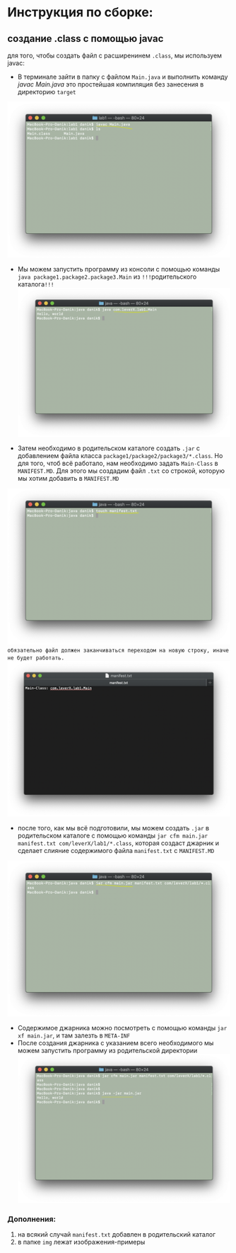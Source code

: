 # Инструкция по сборке:
## создание .class с помощью javac
для того, чтобы создать файл с расширенинем `.class`, мы используем javac:
* В терминале зайти в папку с файлом `Main.java` и выполнить команду *javac Main.java*
это простейшая компиляция без занесения в директорию `target`

![alt text](img/1.png)

* Мы можем запустить программу из конcоли с помощью команды `java package1.package2.package3.Main` из `!!!`родительского каталога`!!!`
![alt text](img/2.png)

*  Затем необходимо в родительском каталоге создать `.jar` c добавлением файла класса `package1/package2/package3/*.class`.
Но для того, чтоб всё работало, нам необходимо задать `Main-Class` в `MANIFEST.MD`. 
Для этого мы создадим файл `.txt` со строкой, которую мы хотим добавить в `MANIFEST.MD`

![alt text](img/3.png)
    `обязательно файл должен заканчиваться переходом на новую строку, иначе не будет работать.`
![alt text](img/4.png)

* после того, как мы всё подготовили, мы можем создать `.jar` в родительском каталоге с помощью команды `jar cfm main.jar manifest.txt com/leverX/lab1/*.class`, 
которая создаст джарник и сделает слияние содержимого файла `manifest.txt` с `MANIFEST.MD`

![alt text](img/5.png)

* Содержимое джарника можно посмотреть с помощью команды `jar xf main.jar`, и там залезть в `META-INF`
* После создания джарника с указанием всего необходимого мы  можем запустить программу из родительской директории
![alt text](img/6.png)



### Дополнения:
1. на всякий случай `manifest.txt` добавлен в родительский каталог
2. в папке `img` лежат изображения-примеры
